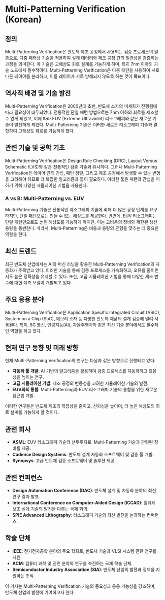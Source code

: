 # Multi-Patterning Verification (Korean)

## 정의
Multi-Patterning Verification은 반도체 제조 공정에서 사용되는 검증 프로세스의 일종으로, 다중 패터닝 기술을 적용하여 설계 데이터와 제조 공정 간의 일관성을 검증하는 과정을 의미한다. 이 기술은 고해상도 회로 설계를 가능하게 하며, 특히 7nm 이하의 기술 노드에서 필수적이다. Multi-Patterning Verification은 다중 패턴을 사용하여 서로 다른 레이어를 분리하고, 이들 레이어가 서로 방해되지 않도록 하는 것이 목표이다.

## 역사적 배경 및 기술 발전
Multi-Patterning Verification은 2000년대 초반, 반도체 소자의 미세화가 진행됨에 따라 필요성이 대두되었다. 전통적인 단일 패턴 방법으로는 7nm 이하의 회로를 제조할 수 없게 되었고, 이에 따라 EUV (Extreme Ultraviolet) 리소그래피와 같은 새로운 기술이 발전하게 되었다. Multi-Patterning 기술은 이러한 새로운 리소그래피 기술과 결합하여 고해상도 회로를 가능하게 했다.

## 관련 기술 및 공학 기초
Multi-Patterning Verification은 Design Rule Checking (DRC), Layout Versus Schematic (LVS)와 같은 전통적인 검증 기술과 유사하다. 그러나 Multi-Patterning Verification은 레이어 간의 간섭, 패턴 정렬, 그리고 제조 공정에서 발생할 수 있는 변형을 고려해야 하므로 더 복잡한 알고리즘과 툴이 필요하다. 이러한 툴은 패턴의 간섭을 피하기 위해 다양한 시뮬레이션 기법을 사용한다. 

### A vs B: Multi-Patterning vs. EUV
Multi-Patterning 기술은 전통적인 리소그래피 기술에 비해 더 많은 공정 단계를 요구하지만, 단일 패턴으로는 만들 수 없는 해상도를 제공한다. 반면에, EUV 리소그래피는 단일 패턴만으로도 높은 해상도를 가능하게 하지만, 이는 고비용의 장비와 제한된 생산 용량을 동반한다. 따라서, Multi-Patterning은 비용과 용량의 균형을 맞추는 데 중요한 역할을 한다.

## 최신 트렌드
최근 반도체 산업에서는 AI와 머신 러닝을 활용한 Multi-Patterning Verification의 자동화가 주목받고 있다. 이러한 기술을 통해 검증 프로세스를 가속화하고, 오류를 줄이면서도 높은 정확성을 유지할 수 있다. 또한, 고급 시뮬레이션 기법을 통해 다양한 제조 변수에 대한 예측 모델이 개발되고 있다.

## 주요 응용 분야
Multi-Patterning Verification은 Application Specific Integrated Circuit (ASIC), System on a Chip (SoC), 메모리 소자 등 다양한 반도체 제품의 설계 검증에 널리 사용된다. 특히, 5G 통신, 인공지능(AI), 자율주행차와 같은 최신 기술 분야에서도 필수적인 역할을 하고 있다.

## 현재 연구 동향 및 미래 방향
현재 Multi-Patterning Verification의 연구는 다음과 같은 방향으로 진행되고 있다:
- **자동화 툴 개발**: AI 기반의 알고리즘을 활용하여 검증 프로세스를 자동화하고 효율성을 높이는 연구.
- **고급 시뮬레이션 기법**: 제조 공정의 변동성을 고려한 시뮬레이션 기술의 발전.
- **EUV와의 통합**: Multi-Patterning과 EUV 리소그래피 기술의 통합을 위한 새로운 접근법 개발.

이러한 연구들은 반도체 제조의 복잡성을 줄이고, 신뢰성을 높이며, 더 높은 해상도의 회로 설계를 가능하게 할 것이다.

## 관련 회사
- **ASML**: EUV 리소그래피 기술의 선두주자로, Multi-Patterning 기술과 관련된 장비를 제공.
- **Cadence Design Systems**: 반도체 설계 자동화 소프트웨어 및 검증 툴 개발.
- **Synopsys**: 고급 반도체 검증 소프트웨어 및 솔루션 제공.

## 관련 컨퍼런스
- **Design Automation Conference (DAC)**: 반도체 설계 및 자동화 분야의 최신 연구 결과 발표.
- **International Conference on Computer-Aided Design (ICCAD)**: 컴퓨터 보조 설계 기술의 발전을 다루는 국제 회의.
- **SPIE Advanced Lithography**: 리소그래피 기술의 최신 발전을 논의하는 컨퍼런스.

## 학술 단체
- **IEEE**: 전기전자공학 분야의 주요 학회로, 반도체 기술과 VLSI 시스템 관련 연구를 지원.
- **ACM**: 컴퓨터 과학 및 관련 분야의 연구를 촉진하는 국제 학술 단체.
- **Semiconductor Industry Association (SIA)**: 반도체 산업의 발전과 정책을 지원하는 조직.

이 기사는 Multi-Patterning Verification 기술의 중요성과 응용 가능성을 강조하며, 반도체 산업의 발전에 기여하고자 한다.